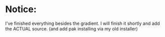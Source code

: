 # Notice:
I've finished everything besides the gradient. I will finish it shortly and add the ACTUAL source. (and add pak installing via my old installer)
